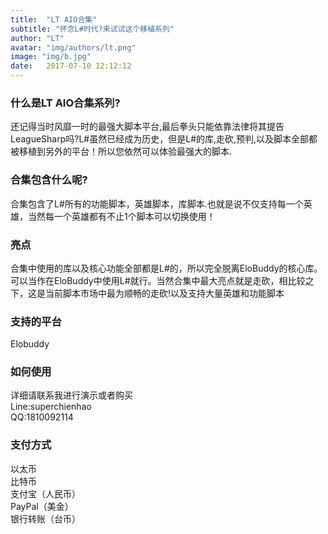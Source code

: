 ```yaml
---
title:  "LT AIO合集"
subtitle: "怀念L#时代?来试试这个移植系列"
author: "LT"
avatar: "img/authors/lt.png"
image: "img/b.jpg"
date:   2017-07-10 12:12:12
---
```


### 什么是LT AIO合集系列?
还记得当时风靡一时的最强大脚本平台,最后拳头只能依靠法律将其提告LeagueSharp吗?L#虽然已经成为历史，但是L#的库,走砍,预判,以及脚本全部都被移植到另外的平台！所以您依然可以体验最强大的脚本.

### 合集包含什么呢?
合集包含了L#所有的功能脚本，英雄脚本，库脚本.也就是说不仅支持每一个英雄，当然每一个英雄都有不止1个脚本可以切换使用！

### 亮点
合集中使用的库以及核心功能全部都是L#的，所以完全脱离EloBuddy的核心库。可以当作在EloBuddy中使用L#就行。当然合集中最大亮点就是走砍，相比较之下，这是当前脚本市场中最为顺畅的走砍!以及支持大量英雄和功能脚本

### 支持的平台
Elobuddy

### 如何使用
详细请联系我进行演示或者购买  
Line:superchienhao  
QQ:1810092114  

### 支付方式
以太币  
比特币  
支付宝（人民币）  
PayPal（美金）  
银行转账（台币）  
